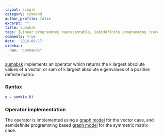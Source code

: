 ```yaml
---
layout: single
category: command
author_profile: false
excerpt: ""
title: sumabsk
tags: [Linear programming representable, Semidefinite programming representable]
comments: true
date: '2016-09-17'
sidebar:
  nav: "commands"
---
```


[sumabsk](/command/sumabsk) implements an operator which returns the k largest absolute values of a vector, or sum of k largest absolute eigenvalues of a positive definite matrix.

### Syntax

````matlab
y = sumk(x,k)
````

### Operator implementation

The operator is implemented using a [graph model](/tutorial/nonlinearoperatorsgraphs) for the vector case, and semidefinite programming based [graph model](/tutorial/nonlinearoperatorsgraphs)  for the symmetric matrix case.
